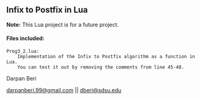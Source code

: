 ## Infix to Postfix in Lua
**Note:** This Lua project is for a future project.

#### Files included:
    Prog3_2.lua:
        Implementation of the Infix to Postfix algorithm as a function in Lua.
        You can test it out by removing the comments from line 45-48.

Darpan Beri

darpanberi.99@gmail.com || dberi@sdsu.edu
